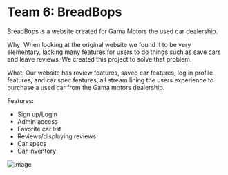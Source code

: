 # Team 6: BreadBops

BreadBops is a website created for Gama Motors the used car dealership.

Why: When looking at the original website we found it to be very elementary, lacking many features for users to do things such as save cars and leave reviews. We created this project to solve that problem.

What: Our website has review features, saved car features, log in profile features, and car spec features, all stream lining the users experience to purchase a used car from the Gama motors dealership. 

Features:

- Sign up/Login
- Admin access
- Favorite car list
- Reviews/displaying reviews
- Car specs
- Car inventory

![image](https://user-images.githubusercontent.com/28553165/221941835-d4912c63-1652-44d5-aa37-93785a4f66a8.png)

